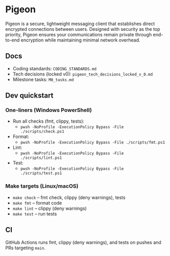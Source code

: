 # Pigeon
Pigeon is a secure, lightweight messaging client that establishes direct encrypted connections between users. Designed with security as the top priority, Pigeon ensures your communications remain private through end-to-end encryption while maintaining minimal network overhead.

## Docs
- Coding standards: `CODING_STANDARDS.md`
- Tech decisions (locked v0): `pigeon_tech_decisions_locked_v_0.md`
- Milestone tasks: `M0_tasks.md`

## Dev quickstart

### One-liners (Windows PowerShell)
- Run all checks (fmt, clippy, tests):
  - `pwsh -NoProfile -ExecutionPolicy Bypass -File ./scripts/check.ps1`
- Format:
  - `pwsh -NoProfile -ExecutionPolicy Bypass -File ./scripts/fmt.ps1`
- Lint:
  - `pwsh -NoProfile -ExecutionPolicy Bypass -File ./scripts/lint.ps1`
- Test:
  - `pwsh -NoProfile -ExecutionPolicy Bypass -File ./scripts/test.ps1`

### Make targets (Linux/macOS)
- `make check` – fmt check, clippy (deny warnings), tests
- `make fmt` – format code
- `make lint` – clippy (deny warnings)
- `make test` – run tests

## CI
GitHub Actions runs fmt, clippy (deny warnings), and tests on pushes and PRs targeting `main`.